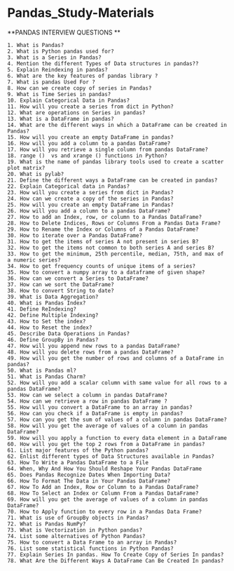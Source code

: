 # Pandas_Study-Materials

**PANDAS INTERVIEW QUESTIONS	**

    1. What is Pandas?
    2. What is Python pandas used for?
    3. What is a Series in Pandas?
    4. Mention the different Types of Data structures in pandas??
    5. Explain Reindexing in pandas?
    6. What are the key features of pandas library ?
    7. What is pandas Used For ? 
    8. How can we create copy of series in Pandas?
    9. What is Time Series in pandas?
    10. Explain Categorical Data in Pandas?
    11. How will you create a series from dict in Python?
    12. What are operations on Series in pandas?
    13. What is a DataFrame in pandas?
    14. What are the different ways in which a DataFrame can be created in Pandas?
    15. How will you create an empty DataFrame in pandas?
    16. How will you add a column to a pandas DataFrame?
    17. How will you retrieve a single column from pandas DataFrame?
    18. range ()  vs and xrange () functions in Python?
    19. What is the name of pandas library tools used to create a scatter plot matrix?
    20. What is pylab?
    21. Define the different ways a DataFrame can be created in pandas?
    22. Explain Categorical data in Pandas?
    23. How will you create a series from dict in Pandas?
    24. How can we create a copy of the series in Pandas?
    25. How will you create an empty DataFrame in Pandas?
    26. How will you add a column to a pandas DataFrame?
    27. How to add an Index, row, or column to a Pandas DataFrame?
    28. How to Delete Indices, Rows or Columns From a Pandas Data Frame?
    29. How to Rename the Index or Columns of a Pandas DataFrame?
    30. How to iterate over a Pandas DataFrame?
    31. How to get the items of series A not present in series B?
    32. How to get the items not common to both series A and series B?
    33. How to get the minimum, 25th percentile, median, 75th, and max of a numeric series?
    34. How to get frequency counts of unique items of a series?
    35. How to convert a numpy array to a dataframe of given shape?
    36. How can we convert a Series to DataFrame?
    37. How can we sort the DataFrame?
    38. How to convert String to date?
    39. What is Data Aggregation? 
    40. What is Pandas Index?
    41. Define ReIndexing?
    42. Define Multiple Indexing?
    43. How to Set the index?
    44. How to Reset the index?
    45. Describe Data Operations in Pandas?
    46. Define GroupBy in Pandas?
    47. How will you append new rows to a pandas DataFrame?
    48. How will you delete rows from a pandas DataFrame?
    49. How will you get the number of rows and columns of a DataFrame in pandas?
    50. What is Pandas ml?
    51. What is Pandas Charm?
    52. How will you add a scalar column with same value for all rows to a pandas DataFrame?
    53. How can we select a column in pandas DataFrame?
    54. How can we retrieve a row in pandas DataFrame ?
    55. How will you convert a DataFrame to an array in pandas?
    56. How can you check if a DataFrame is empty in pandas?
    57. How can you get the sum of values of a column in pandas DataFrame?
    58. How will you get the average of values of a column in pandas DataFrame?
    59. How will you apply a function to every data element in a DataFrame
    60. How will you get the top 2 rows from a DataFrame in pandas?
    61. List major features of the Python pandas?
    62. Enlist different types of Data Structures available in Pandas?
    63. How To Write a Pandas DataFrame to a File
    64. When, Why And How You Should Reshape Your Pandas DataFrame
    65. Does Pandas Recognize Dates When Importing Data?
    66. How To Format The Data in Your Pandas DataFrame?
    67. How To Add an Index, Row or Column to a Pandas DataFrame?
    68. How To Select an Index or Column From a Pandas DataFrame?
    69. How will you get the average of values of a column in pandas DataFrame?
    70. How to Apply function to every row in a Pandas Data Frame?
    71. What is use of GroupBy objects in Pandas?
    72. What is Pandas NumPy?
    73. What is Vectorization in Python pandas?
    74. List some alternatives of Python Pandas?
    75. How to convert a Data Frame to an array in Pandas?
    76. List some statistical functions in Python Pandas?
    77. Explain Series In pandas. How To Create Copy of Series In pandas?
    78. What Are the Different Ways A DataFrame Can Be Created In pandas?
